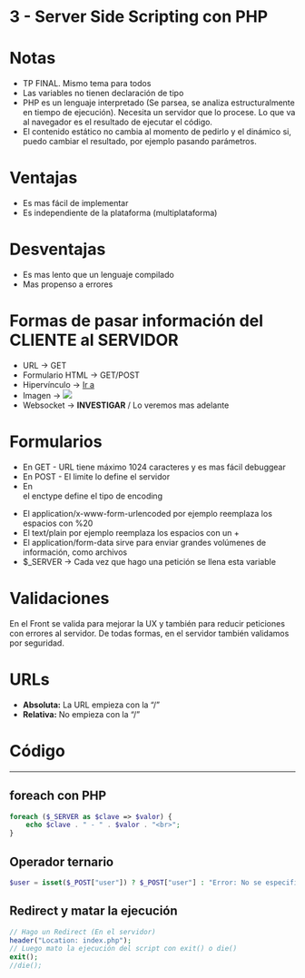 # 3 - Server Side Scripting con PHP

# Notas

- TP FINAL. Mismo tema para todos
- Las variables no tienen declaración de tipo
- PHP es un lenguaje interpretado (Se parsea, se analiza estructuralmente en tiempo de ejecución). Necesita un servidor que lo procese. Lo que va al navegador es el resultado de ejecutar el código.
- El contenido estático no cambia al momento de pedirlo y el dinámico si, puedo cambiar el resultado, por ejemplo pasando parámetros.

# Ventajas

- Es mas fácil de implementar
- Es independiente de la plataforma (multiplataforma)

# Desventajas

- Es mas lento que un lenguaje compilado
- Mas propenso a errores

# Formas de pasar información del CLIENTE al SERVIDOR

- URL → GET
- Formulario HTML → GET/POST
- Hipervínculo → <a href=”pepe.html”>Ir a</a>
- Imagen → <img src=”pepe.gif”>
- Websocket → **INVESTIGAR** / Lo veremos mas adelante

# Formularios

- En GET - URL tiene máximo 1024 caracteres y es mas fácil debuggear
- En POST - El limite lo define el servidor
- En <form> el enctype define el tipo de encoding
- El application/x-www-form-urlencoded por ejemplo reemplaza los espacios con %20
- El text/plain por ejemplo reemplaza los espacios con un +
- El application/form-data sirve para enviar grandes volúmenes de información, como archivos
- $_SERVER → Cada vez que hago una petición se llena esta variable

# Validaciones

En el Front se valida para mejorar la UX y también para reducir peticiones con errores al servidor. De todas formas, en el servidor también validamos por seguridad.

# URLs

- **Absoluta:** La URL empieza con la “/”
- **Relativa:** No empieza con la “/”

# Código

---

## foreach con PHP

```php
foreach ($_SERVER as $clave => $valor) {
    echo $clave . " - " . $valor . "<br>";
}
```

## Operador ternario

```php
$user = isset($_POST["user"]) ? $_POST["user"] : "Error: No se especifico el usuario";
```

## Redirect y matar la ejecución

```php
// Hago un Redirect (En el servidor)
header("Location: index.php");
// Luego mato la ejecución del script con exit() o die()
exit();
//die();
```